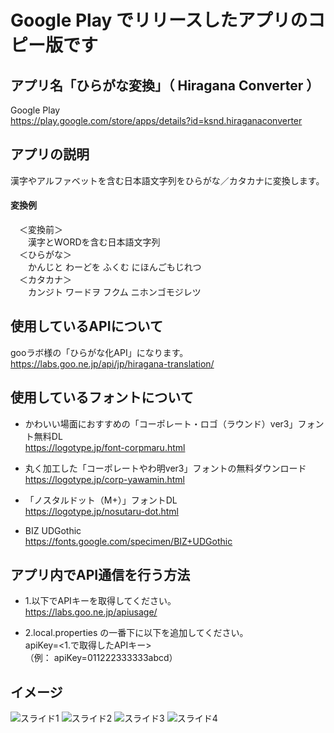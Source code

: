 # Google Play でリリースしたアプリのコピー版です
## アプリ名「ひらがな変換」（ Hiragana Converter ）
Google Play  
https://play.google.com/store/apps/details?id=ksnd.hiraganaconverter

## アプリの説明
漢字やアルファベットを含む日本語文字列をひらがな／カタカナに変換します。
#### 変換例  
　＜変換前＞  
　　漢字とWORDを含む日本語文字列  
　＜ひらがな＞  
　　かんじと わーどを ふくむ にほんごもじれつ  
　＜カタカナ＞  
　　カンジト ワードヲ フクム ニホンゴモジレツ  

## 使用しているAPIについて
gooラボ様の「ひらがな化API」になります。  
https://labs.goo.ne.jp/api/jp/hiragana-translation/

## 使用しているフォントについて

- かわいい場面におすすめの「コーポレート・ロゴ（ラウンド）ver3」フォント無料DL  
https://logotype.jp/font-corpmaru.html  

- 丸く加工した「コーポレートやわ明ver3」フォントの無料ダウンロード  
https://logotype.jp/corp-yawamin.html  

- 「ノスタルドット（M+）」フォントDL  
https://logotype.jp/nosutaru-dot.html  

- BIZ UDGothic  
https://fonts.google.com/specimen/BIZ+UDGothic  

## アプリ内でAPI通信を行う方法

- 1.以下でAPIキーを取得してください。  
https://labs.goo.ne.jp/apiusage/  

- 2.local.properties の一番下に以下を追加してください。  
apiKey=<1.で取得したAPIキー>  
（例： apiKey=011222333333abcd）

## イメージ

![スライド1](https://user-images.githubusercontent.com/60963155/204125570-59fb7b51-0fff-465a-ad28-4d7290aaf989.PNG)
![スライド2](https://user-images.githubusercontent.com/60963155/204125574-1505e36c-de19-441b-a969-623a468ff52c.PNG)
![スライド3](https://user-images.githubusercontent.com/60963155/204125577-f33773ef-3f87-4ad9-a265-3e75f8bb5a69.PNG)
![スライド4](https://user-images.githubusercontent.com/60963155/204125579-daf59ad4-3019-4e23-9214-aa8e972d936e.PNG)
